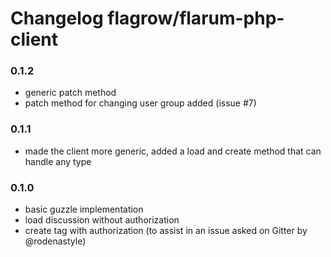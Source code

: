# Changelog flagrow/flarum-php-client

### 0.1.2

- generic patch method
- patch method for changing user group added (issue #7)

### 0.1.1

- made the client more generic, added a load and create method that can handle any type

### 0.1.0

- basic guzzle implementation
- load discussion without authorization
- create tag with authorization (to assist in an issue asked on Gitter by @rodenastyle)